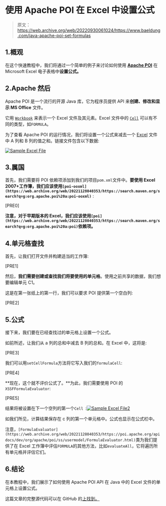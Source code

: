 # 使用 Apache POI 在 Excel 中设置公式

> 原文：<https://web.archive.org/web/20220930061024/https://www.baeldung.com/java-apache-poi-set-formulas>

## 1.概观

在这个快速教程中，我们将通过一个简单的例子来讨论如何使用 **[Apache POI](https://web.archive.org/web/20221128040353/https://poi.apache.org/)** 在 Microsoft Excel 电子表格中**设置公式。**

## 2.Apache 然后

Apache POI 是一个流行的开源 Java 库，它为程序员提供 API 来**创建、修改和显示 MS Office** 文件。

它用 [`Workbook`](https://web.archive.org/web/20221128040353/https://poi.apache.org/apidocs/dev/org/apache/poi/ss/usermodel/Workbook.html) 来表示一个 Excel 文件及其元素。Excel 文件中的 [`Cell`](https://web.archive.org/web/20221128040353/https://poi.apache.org/apidocs/dev/org/apache/poi/ss/usermodel/Cell.html) 可以有不同的类型，如`FORMULA`。

为了查看 Apache POI 的运行情况，我们将设置一个公式来减去一个 [Excel](https://web.archive.org/web/20221128040353/https://github.com/eugenp/tutorials/blob/master/apache-poi-2/src/main/resources/com/baeldung/poi/excel/setformula/SetFormulaTest.xlsx) 文件中 A 列和 B 列的值之和。链接文件包含以下数据:

[![Sample Excel File](img/d7017d0d19bb7149ed57647613f41f63.png)](/web/20221128040353/https://www.baeldung.com/wp-content/uploads/2020/07/Sample-Excel-File-1-300x223-1-1.png)

## 3.属国

首先，我们需要将 POI 依赖项添加到我们的项目`pom.xml`文件中。**要使用 Excel 2007+工作簿，我们应该使用`[poi-ooxml](https://web.archive.org/web/20221128040353/https://search.maven.org/search?q=g:org.apache.poi%20a:poi-ooxml)`** :

[PRE0]

**注意，对于早期版本的 Excel，我们应该使用`[poi](https://web.archive.org/web/20221128040353/https://search.maven.org/search?q=g:org.apache.poi%20a:poi)`依赖项。**

## 4.单元格查找

首先，让我们打开文件并构建适当的工作簿:

[PRE1]

然后，**我们需要创建或查找我们将要使用的单元格**。使用之前共享的数据，我们想要编辑单元 C1。

这是在第一张纸上的第一行，我们可以要求 POI 提供第一个空白列:

[PRE2]

## 5.公式

接下来，我们要在已经查找过的单元格上设置一个公式。

如前所述，让我们从 a 列的总和中减去 B 列的总和。在 Excel 中，这将是:

[PRE3]

我们可以用`setCellFormula`方法将它写入我们的`formulaCell`:

[PRE4]

**现在，这个就不评价公式了。**为此，我们需要使用 POI 的`XSSFFormulaEvaluator`:

[PRE5]

结果将被设置在下一个空列的第一个`Cell `:[![Sample Excel File2](img/8b3a5795eba20bf459b0ab238f9eaa05.png)](/web/20221128040353/https://www.baeldung.com/wp-content/uploads/2020/07/Sample-Excel-File2-1.png)

如我们所见，计算结果保存在 c 列的第一个单元格中。公式也显示在公式栏中。

注意，`[FormulaEvaluator](https://web.archive.org/web/20221128040353/https://poi.apache.org/apidocs/dev/org/apache/poi/ss/usermodel/FormulaEvaluator.html)`类为我们提供了在 Excel 工作簿中评估`FORMULA`的其他方法，比如`evaluateAll`，它将遍历所有单元格并评估它们。

## 6.结论

在本教程中，我们展示了如何使用 Apache POI API 在 Java 中的 Excel 文件的单元格上设置公式。

这篇文章的完整源代码可以在 GitHub 的[上找到。](https://web.archive.org/web/20221128040353/https://github.com/eugenp/tutorials/tree/master/apache-poi-2)